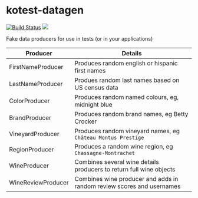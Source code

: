 # kotest-datagen

[![Build Status](https://travis-ci.org/kotest/kotest-datagen.svg?branch=master)](https://travis-ci.org/kotest/kotest-datagen)
[<img src="https://img.shields.io/nexus/s/https/oss.sonatype.org/io.kotest.datagen/kotest-datagen.svg?label=latest%20snapshot&style=plastic"/>](https://oss.sonatype.org/content/repositories/snapshots/io/kotest/datagen/)

Fake data producers for use in tests (or in your applications)


| Producer  	| Details  	|
|---	|---	|
| FirstNameProducer | Produces random english or hispanic first names |
| LastNameProducer | Produes random last names based on US census data |
| ColorProducer | Produces random named colours, eg, midnight blue |
| BrandProducer | Produces random brand names, eg Betty Crocker |
| VineyardProducer	| Produces random vineyard names, eg `Château Montus Prestige` |
| RegionProducer	| Produces a random wine region, eg `Chassagne-Montrachet` |
| WineProducer | Combines several wine details producers to return full wine objects |
| WineReviewProducer | Combines wine producer and adds in random review scores and usernames |

